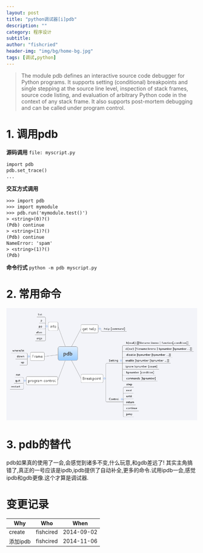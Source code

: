 ```yaml
---
layout: post
title: "python调试器[i]pdb"
description: ""
category: 程序设计
subtitle:
author: "fishcried"
header-img: "img/bg/home-bg.jpg"
tags: [调试,python]
---
```


> The module pdb defines an interactive source code debugger for Python programs. It supports setting (conditional) breakpoints and single stepping at the source line level, inspection of stack frames, source code listing, and evaluation of arbitrary Python code in the context of any stack frame. It also supports post-mortem debugging and can be called under program control.

# 1. 调用pdb

**源码调用**
`file: myscript.py`

	import pdb
	pdb.set_trace()
	...

**交互方式调用**

	>>> import pdb
	>>> import mymodule
	>>> pdb.run('mymodule.test()')
	> <string>(0)?()
	(Pdb) continue
	> <string>(1)?()
	(Pdb) continue
	NameError: 'spam'
	> <string>(1)?()
	(Pdb)

**命令行式**
`python -m pdb myscript.py`

# 2. 常用命令

![pdb](/img/pdb.png)

# 3. pdb的替代

pdb如果真的使用了一会,会感觉到诸多不变,什么玩意,和gdb差远了! 其实主角搞错了,真正的一号应该是ipdb,ipdb提供了自动补全,更多的命令.试用ipdb一会,感觉ipdb和gdb更像.这个才算是调试器.


# 变更记录

|Why | Who | When |
|----|-----|------|
|create|fishcired|2014-09-02 |
|添加ipdb|fishcired|2014-11-06 |

